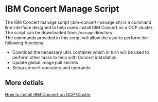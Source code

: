 # IBM  Concert Manage Script

The IBM Concert manage script (ibm-concert-manage.sh) is a command line interface designed to help users install IBM Concert on a OCP cluster. The script can be downloaded from `/manage` directory. <br>
The commands provided in this script will allow the user to perform the following functions:
- Download the necessary utils container which in turn will be used to perform other tasks to help with Concert installation
- Update global image pull secrets
- Setup concert operators and operands

## More detials 
[How to install IBM Concert on OCP Cluster](https://www.ibm.com/docs/en/SSQNYH/doc/premises-installing-concert-openshift.html)


